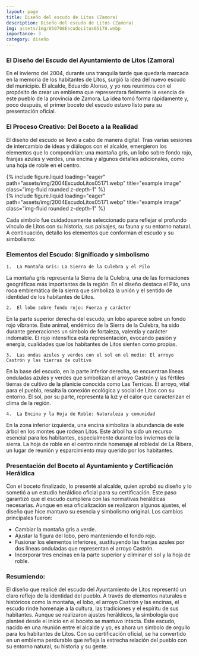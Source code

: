 ```yaml
---
layout: page
title: Diseño del escudo de Litos (Zamora)
description: Diseño del escudo de Litos (Zamora)
img: assets/img/050708EscudoLitos05178.webp
importance: 3
category: diseño
---
```


### El Diseño del Escudo del Ayuntamiento de Litos (Zamora)

En el invierno del 2004, durante una tranquila tarde que quedaría marcada en la memoria de los habitantes de Litos, surgió la idea del nuevo escudo del municipio. El alcalde, Eduardo Alonso, y yo nos reunimos con el propósito de crear un emblema que representara fielmente la esencia de este pueblo de la provincia de Zamora. La idea tomó forma rápidamente y, poco después, el primer boceto del escudo estuvo listo para su presentación oficial.

### El Proceso Creativo: Del Boceto a la Realidad

El diseño del escudo se llevó a cabo de manera digital. Tras varias sesiones de intercambio de ideas y diálogos con el alcalde, emergieron los elementos que lo compondrían: una montaña gris, un lobo sobre fondo rojo, franjas azules y verdes, una encina y algunos detalles adicionales, como una hoja de roble en el centro.

<div class="row">
    <div class="col-sm mt-3 mt-md-0">
        {% include figure.liquid loading="eager" path="assets/img/2004EscudoLitos05171.webp" title="example image" class="img-fluid rounded z-depth-1" %}
    </div>
    <div class="col-sm mt-3 mt-md-0">
        {% include figure.liquid loading="eager" path="assets/img/2004EscudoLitos05171.webp" title="example image" class="img-fluid rounded z-depth-1" %}
    </div>
</div>

Cada símbolo fue cuidadosamente seleccionado para reflejar el profundo vínculo de Litos con su historia, sus paisajes, su fauna y su entorno natural. A continuación, detallo los elementos que conforman el escudo y su simbolismo:

### Elementos del Escudo: Significado y simbolismo

    1.	La Montaña Gris: La Sierra de la Culebra y el Pilo

La montaña gris representa la Sierra de la Culebra, una de las formaciones geográficas más importantes de la región. En el diseño destaca el Pilo, una roca emblemática de la sierra que simboliza la unión y el sentido de identidad de los habitantes de Litos.

    2.	El lobo sobre fondo rojo: Fuerza y carácter

En la parte superior derecha del escudo, un lobo aparece sobre un fondo rojo vibrante. Este animal, endémico de la Sierra de la Culebra, ha sido durante generaciones un símbolo de fortaleza, valentía y carácter indomable. El rojo intensifica esta representación, evocando pasión y energía, cualidades que los habitantes de Litos sienten como propias.

    3.	Las ondas azules y verdes con el sol en el medio: El arroyo Castrón y las tierras de cultivo

En la base del escudo, en la parte inferior derecha, se encuentran líneas onduladas azules y verdes que simbolizan el arroyo Castrón y las fértiles tierras de cultivo de la planicie conocida como Las Terricas. El arroyo, vital para el pueblo, resalta la conexión ecológica y social de Litos con su entorno. El sol, por su parte, representa la luz y el calor que caracterizan el clima de la región.

    4.  La Encina y la Hoja de Roble: Naturaleza y comunidad

En la zona inferior izquierda, una encina simboliza la abundancia de este árbol en los montes que rodean Litos. Este árbol ha sido un recurso esencial para los habitantes, especialmente durante los inviernos de la sierra. La hoja de roble en el centro rinde homenaje al robledal de La Ribera, un lugar de reunión y esparcimiento muy querido por los habitantes.

### Presentación del Boceto al Ayuntamiento y Certificación Heráldica

Con el boceto finalizado, lo presenté al alcalde, quien aprobó su diseño y lo sometió a un estudio heráldico oficial para su certificación. Este paso garantizó que el escudo cumpliera con las normativas heráldicas necesarias. Aunque en esa oficialización se realizaron algunos ajustes, el diseño que hice mantuvo su esencia y simbolismo original.
Los cambios principales fueron:
- Cambiar la montaña gris a verde.
-	Ajustar la figura del lobo, pero manteniendo el fondo rojo.
-	Fusionar los elementos inferiores, sustituyendo las franjas azules por dos líneas onduladas que representan el arroyo Castrón.
- Incorporar tres encinas en la parte superior y eliminar el sol y la hoja de roble.

### Resumiendo: 
El diseño que realicé del escudo del Ayuntamiento de Litos representó un claro reflejo de la identidad del pueblo. A través de elementos naturales e históricos como la montaña, el lobo, el arroyo Castrón y las encinas, el escudo rinde homenaje a la cultura, las tradiciones y el espíritu de sus habitantes. Aunque se realizaron ajustes heráldicos, la simbología que planteé desde el inicio en el boceto se mantuvo intacta.
Este escudo, nacido en una reunión entre el alcalde y yo, es ahora un símbolo de orgullo para los habitantes de Litos. Con su certificación oficial, se ha convertido en un emblema perdurable que refleja la estrecha relación del pueblo con su entorno natural, su historia y su gente.

